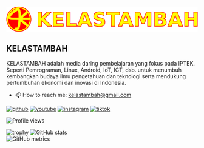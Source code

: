 ![KELASTAMBAH](https://raw.githubusercontent.com/KELASTAMBAH/KELASTAMBAH/main/ktkt.png)
## KELASTAMBAH

KELASTAMBAH adalah media daring pembelajaran yang fokus pada IPTEK. Seperti Pemrograman, Linux, Android, IoT,  ICT, dsb. untuk menumbuh kembangkan budaya ilmu pengetahuan dan teknologi serta mendukung pertumbuhan ekonomi dan inovasi di Indonesia.

- 📫 How to reach me: kelastambah@gmail.com 

[<img src='https://cdn.jsdelivr.net/npm/simple-icons@3.0.1/icons/github.svg' alt='github' height='40'>](https://github.com/KELASTAMBAH)  [<img src='https://cdn.jsdelivr.net/npm/simple-icons@3.0.1/icons/youtube.svg' alt='youtube' height='40'>](https://www.youtube.com/@KELASTAMBAH/)  [<img src='https://cdn.jsdelivr.net/npm/simple-icons@3.0.1/icons/instagram.svg' alt='instagram' height='40'>](https://www.instagram.com/@kelastambah/)  [<img src='https://cdn.jsdelivr.net/npm/simple-icons@3.0.1/icons/tiktok.svg' alt='tiktok' height='40'>](https://tiktok.com/@kelastambah)  

![Profile views](https://gpvc.arturio.dev/KELASTAMBAH) 

[![trophy](https://github-profile-trophy.vercel.app/?username=KELASTAMBAH)](https://github.com/ryo-ma/github-profile-trophy)
![GitHub stats](https://github-readme-stats.vercel.app/api?username=KELASTAMBAH&show_icons=true)  
![GitHub metrics](https://metrics.lecoq.io/KELASTAMBAH)  

